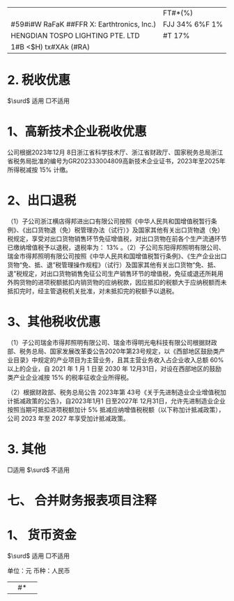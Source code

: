 <table><tr><td></td><td>FT#*(%)</td></tr><tr><td>#59#i#W RaFaK ##FFR X: Earthtronics, Inc.)</td><td>FJJ 34% 6%F 1%</td></tr><tr><td>HENGDIAN TOSPO LIGHTING PTE. LTD</td><td>#T  17%</td></tr><tr><td>1#B &lt;$H) tx#XAk (#RA)</td><td></td></tr></table>

# 2. 税收优惠

$\surd$ 适用 □不适用

# 1、高新技术企业税收优惠

公司根据2023年12月 8日浙江省科学技术厅、浙江省财政厅、国家税务总局浙江省税务局批准的编号为GR202333004809高新技术企业证书，2023年至2025年所得税减按 $1 5 \%$ 计缴。

# 2、出口退税

（1）子公司浙江横店得邦进出口有限公司按照《中华人民共和国增值税暂行条例》、《出口货物退（免）税管理办法（试行）》及国家其他有关出口货物退（免）税规定，享受对出口货物销售环节免征增值税，对出口货物在前各个生产流通环节已缴纳增值税予以退税，退税率为： $1 3 \%$ 。（2）子公司东阳得邦照明有限公司、瑞金市得邦照明有限公司按照《中华人民共和国增值税暂行条例》、《生产企业出口货物“免、抵、退”税管理操作规程》（试行）及国家其他有关出口货物“免、抵、退”税规定，对出口货物销售免征公司生产销售环节的增值税，免征或退还所耗用外购货物的进项税额抵扣内销货物的应纳税款，因应抵扣的税额大于应纳税额而未抵扣完时，经主管退税机关批准，对未抵扣完的税额予以退税。

# 3、其他税收优惠

（1）子公司瑞金市得邦照明有限公司、瑞金市得明光电科技有限公司根据财政部、税务总局、国家发展改革委公告2020年第23号规定，以《西部地区鼓励类产业目录》中规定的产业项目为主营业务，且其主营业务收入占企业收入总额 $6 0 \%$ 以上的企业，自 2021 年 1 月 1 日至 2030 年 12月31日，对设在西部地区的鼓励类产业企业减按 $1 5 \%$ 的税率征收企业所得税。

（2）根据财政部、税务总局公告 2023年第 43号《关于先进制造业企业增值税加计抵减政策的公告》，自2023年1月1 日至2027年 12月31日，允许先进制造业企业按照当期可抵扣进项税额加计 $5 \%$ 抵减应纳增值税税额（以下称加计抵减政策），公司 2023 年至 2027 年享受加计抵减政策。

# 3. 其他

□适用 $\surd$ 不适用

# 七、 合并财务报表项目注释

# 1、 货币资金

$\surd$ 适用 □不适用

单位：元 币种：人民币  

<table><tr><td></td><td>#*</td><td></td></tr></table>